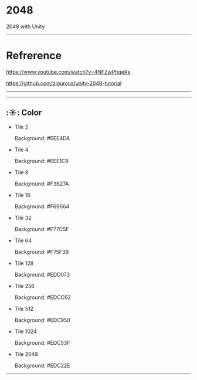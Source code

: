 # 2048
2048 with Unity

---

# Refrerence
<https://www.youtube.com/watch?v=4NFZwPhqeRs>

<https://github.com/zigurous/unity-2048-tutorial>


---

***

## :☀️:  Color
- Tile 2

  Background: #EEE4DA
- Tile 4

   Background: #EEE1C9
- Tile 8

  Background: #F3B27A
- Tile 16

  Background: #F69664
- Tile 32

  Background: #F77C5F
- Tile 64

  Background: #F75F3B
- Tile 128

  Background: #EDD073
- Tile 256

  Background: #EDCC62
- Tile 512

  Background: #EDC950
- Tile 1024

  Background: #EDC53F
- Tile 2048

  Background: #EDC22E

***
